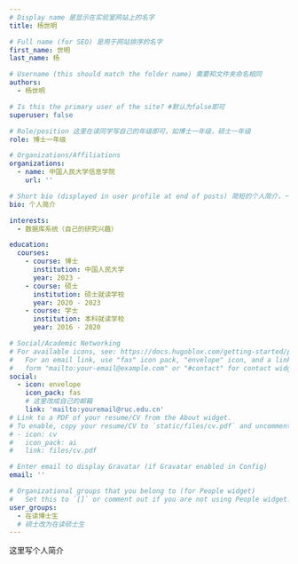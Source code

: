 ```yaml
---
# Display name 是显示在实验室网站上的名字
title: 杨世明

# Full name (for SEO) 是用于网站排序的名字
first_name: 世明
last_name: 杨

# Username (this should match the folder name) 需要和文件夹命名相同
authors:
  - 杨世明

# Is this the primary user of the site? #默认为false即可
superuser: false

# Role/position 这里在读同学写自己的年级即可，如博士一年级，硕士一年级
role: 博士一年级

# Organizations/Affiliations
organizations:
  - name: 中国人民大学信息学院
    url: ''

# Short bio (displayed in user profile at end of posts) 简短的个人简介，一两句话即可
bio: 个人简介

interests:
  - 数据库系统（自己的研究兴趣）

education:
  courses:
    - course: 博士
      institution: 中国人民大学
      year: 2023 - 
    - course: 硕士
      institution: 硕士就读学校 
      year: 2020 - 2023
    - course: 学士
      institution: 本科就读学校
      year: 2016 - 2020

# Social/Academic Networking
# For available icons, see: https://docs.hugoblox.com/getting-started/page-builder/#icons
#   For an email link, use "fas" icon pack, "envelope" icon, and a link in the
#   form "mailto:your-email@example.com" or "#contact" for contact widget.
social:
  - icon: envelope
    icon_pack: fas
    # 这里改成自己的邮箱
    link: 'mailto:youremail@ruc.edu.cn'
# Link to a PDF of your resume/CV from the About widget.
# To enable, copy your resume/CV to `static/files/cv.pdf` and uncomment the lines below.
# - icon: cv
#   icon_pack: ai
#   link: files/cv.pdf

# Enter email to display Gravatar (if Gravatar enabled in Config)
email: ''

# Organizational groups that you belong to (for People widget)
#   Set this to `[]` or comment out if you are not using People widget.
user_groups:
  - 在读博士生
  # 硕士改为在读硕士生
---
```


这里写个人简介
